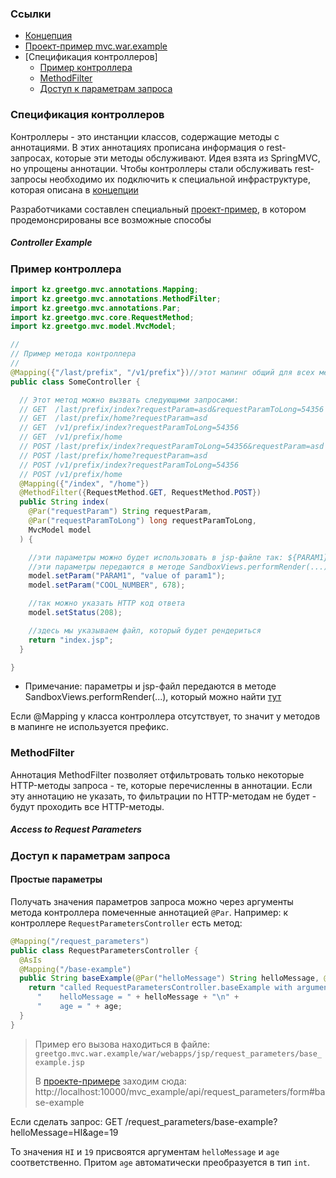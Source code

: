 ### Ссылки

 - [Концепция](concept.md)
 - [Проект-пример mvc.war.example](mvc_war_example.md)
 - [Спецификация контроллеров]
   - [Пример контроллера](#controller-example)
   - [MethodFilter](#methodfilter)
   - [Доступ к параметрам запроса](#access-to-request-parameters)

### Спецификация контроллеров

Контроллеры - это инстанции классов, содержащие методы с аннотациями. В этих аннотациях прописана информация
о rest-запросах, которые эти методы обслуживают. Идея взята из SpringMVC, но упрощены аннотации. Чтобы контроллеры
стали обслуживать rest-запросы необходимо их подключить к специальной инфраструктуре, которая
описана в [концепции](concept.md)

Разработчиками составлен специальный [проект-пример](mvc_war_example.md), в котором продемонсрированы
все возможные способы 

##### Controller Example
### Пример контроллера

```java
import kz.greetgo.mvc.annotations.Mapping;
import kz.greetgo.mvc.annotations.MethodFilter;
import kz.greetgo.mvc.annotations.Par;
import kz.greetgo.mvc.core.RequestMethod;
import kz.greetgo.mvc.model.MvcModel;

//
// Пример метода контроллера
//
@Mapping({"/last/prefix", "/v1/prefix"})//этот мапинг общий для всех методов данного контроллера
public class SomeController {

  // Этот метод можно вызвать следующими запросами:
  // GET  /last/prefix/index?requestParam=asd&requestParamToLong=54356
  // GET  /last/prefix/home?requestParam=asd
  // GET  /v1/prefix/index?requestParamToLong=54356
  // GET  /v1/prefix/home
  // POST /last/prefix/index?requestParamToLong=54356&requestParam=asd
  // POST /last/prefix/home?requestParam=asd
  // POST /v1/prefix/index?requestParamToLong=54356
  // POST /v1/prefix/home
  @Mapping({"/index", "/home"})
  @MethodFilter({RequestMethod.GET, RequestMethod.POST})
  public String index(
    @Par("requestParam") String requestParam,
    @Par("requestParamToLong") long requestParamToLong,
    MvcModel model
  ) {

    //эти параметры можно будет использовать в jsp-файле так: ${PARAM1}, ${COOL_NUMBER}
    //эти параметры передаются в методе SandboxViews.performRender(...) [тут](concept.md)  
    model.setParam("PARAM1", "value of param1");
    model.setParam("COOL_NUMBER", 678);

    //так можно указать HTTP код ответа
    model.setStatus(208);

    //здесь мы указываем файл, который будет рендериться
    return "index.jsp";
  }

}
```

 - Примечание: параметры и jsp-файл передаются в методе SandboxViews.performRender(...), который можно найти [тут](concept.md)

Если @Mapping у класса контроллера отсутствует, то значит у методов в мапинге не используется префикс.

### MethodFilter

Аннотация MethodFilter позволяет отфильтровать только некоторые HTTP-методы запроса - те, которые перечисленны в
аннотации. Если эту аннотацию не указать, то фильтрации по HTTP-методам не будет - будут проходить все HTTP-методы.

##### Access to Request Parameters
### Доступ к параметрам запроса

#### Простые параметры
Получать значения параметров запроса можно через аргументы метода контроллера помеченные аннотацией `@Par`.
Например: к контроллере `RequestParametersController` есть метод:

```java
@Mapping("/request_parameters")
public class RequestParametersController {
  @AsIs
  @Mapping("/base-example")
  public String baseExample(@Par("helloMessage") String helloMessage, @Par("age") int age) {
    return "called RequestParametersController.baseExample with arguments:\n" +
      "    helloMessage = " + helloMessage + "\n" +
      "    age = " + age;
  }
}
```
> Пример его вызова находиться в файле: `greetgo.mvc.war.example/war/webapps/jsp/request_parameters/base_example.jsp`
>
> В [проекте-примере](mvc_war_example.md) заходим сюда: http://localhost:10000/mvc_example/api/request_parameters/form#base-example

Если сделать запрос:
    GET /request_parameters/base-example?helloMessage=HI&age=19

То значения `HI` и `19` присвоятся аргументам `helloMessage` и `age` соответственно. Притом `age` автоматически
преобразуется в тип `int`.

